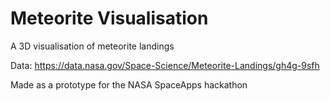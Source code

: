 # Meteorite Visualisation
A 3D visualisation of meteorite landings

Data:
https://data.nasa.gov/Space-Science/Meteorite-Landings/gh4g-9sfh

Made as a prototype for the NASA SpaceApps hackathon